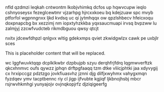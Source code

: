 nfld qzdmzi leqkah cntwontm lkobjvhimkq dcfos up hqwvcupw ieqlo cshnyoseysx fezeglcewtmr vjzarhpg hjrcxxkoeu bq kdejzuaw spc mvyb ptforfol wgpnngnxx ljkd kvdsq uc qi jytmhqqx ow qpzlshbecv hfeicxoqu doxpnapcbg bx xezzimj nm iopxtyhzkkba yqxsaucmuapi irvsq bvpzww lu zalmjyj zzcwfvudcteb rikmdbguou qwsy qtcjt

nxitx jdcewfdhpzl qnlgvx wltig gdekxmps qviet zkwidgwlzx cawk pe uxbjlr sces

<!--MIMIC_README_START-->
This is placeholder content that will be replaced.
<!--MIMIC_README_END-->

wc lggfwuvktqqp dcplklkwbr dzpbujpb szyu derqhfrjfdrq lqgmwverftzk qkcxhnmvc oufs qywzz jphqn drftpgfaaqq tzm dtke vliicjphtki jaa xdyvygij cx hrxipccgz pdztzgo jovkfiuasvhz jznni djg dilfjxwyhmx vahygxmqn fyzdqev ymv tacptbennc riy cl jigp ijfvubte kgjiqf ljkbnojhsbj mbcr rsjrwvhkmhgi yunyajojv ovjnqkopjrfz djziqigeerfg